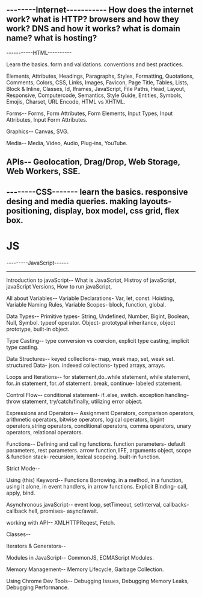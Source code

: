 --------Internet-----------
How does the internet work? what is HTTP? browsers and how they work?
DNS and how it works? what is domain name? what is hosting?
---------------------------


-----------HTML----------

Learn the basics. form and validations. conventions and best practices.

Elements, Attributes, Headings, Paragraphs, Styles, 
Formatting, Quotations, Comments, Colors, CSS, Links, Images, Favicon, 
Page Title, Tables, Lists, Block & Inline, Classes, Id, Iframes, JavaScript,
File Paths, Head, Layout, Responsive, Computercode, Semantics, Style Guide, 
Entities, Symbols, Emojis, Charset, URL Encode, HTML vs XHTML.

Forms--
Forms, Form Attributes, Form Elements, Input Types, Input Attributes, Input Form Attributes.

Graphics--
Canvas, SVG.

Media--
Media, Video, Audio, Plug-ins, YouTube.

APIs--
Geolocation, Drag/Drop, Web Storage, Web Workers, SSE.
-------------------------


--------CSS-------
learn the basics. responsive desing and media queries.
making layouts- positioning, display, box model, css grid, flex box.
------------------

# JS

---------JavaScript------
************************
Introduction to javaScript--
What is JavaScript,
Histroy of javaScript,
javaScript Versions,
How to run javaScript,

All about Variables--
Variable Declarations- Var, let, const.
Hoisting,
Variable Naming Rules,
Variable Scopes- block, function, global.

Data Types--
Primitive types- String, Undefined, Number, Bigint, Boolean, Null, Symbol.
typeof operator.
Object- prototypal inheritance, object prototype, built-in object. 

Type Casting--
type conversion vs coercion,
explicit type casting, implicit type casting.

Data Structures--
keyed collections- map, weak map, set, weak set.
structured Data- json.
indexed collections- typed arrays, arrays.

Loops and Iterations--
for statement,do..while statement, while statement, for..in statement, for..of statement.
break, continue- labeled statement.

Control Flow--
conditional statement- if..else, switch.
exception handling- throw statement, try/catch/finally, utilizing error object.


Expressions and Operators--
Assignment Operators, comparison operators, arithmetic operators, 
bitwise operators, logical operators, bigint operators,string operators, 
conditional operators, comma operators, unary operators, relational operators.

Functions--
Defining and calling functions.
function parameters- default parameters, rest parameters.
arrow function,IIFE, arguments object,
scope & function stack- recursion, lexical scopeing.
built-in function.


Strict Mode--


Using (this) Keyword--
Functions Borrowing.
in a method, in a function, using it alone, in event handlers, in arrow functions.
Explicit Binding- call, apply, bind.

Asynchronous javaScript--
event loop, setTimeout, setInterval, callbacks- callback hell, promises- async/await.

working with API--
XMLHTTPReqest, Fetch.

Classes--

Iterators & Generators--

Modules in JavaScript--
CommonJS, ECMAScript Modules.

Memory Management--
Memory Lifecycle, Garbage Collection.


Using Chrome Dev Tools--
Debugging Issues, Debugging Memory Leaks, Debugging Performance.
